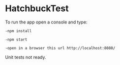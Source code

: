 # HatchbuckTest

To run the app open a console and type:

    -npm install 

    -npm start 

    -open in a browser this url http://localhost:8080/
    
    
Unit tests not ready.